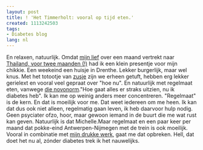 ```yaml
---
layout: post
title: ! 'Het Timmerholt: vooral op tijd eten.'
created: 1113242503
tags:
- Diabetes blog
lang: nl
---
```

En relaxen, natuurlijk. Omdat [mijn lief](http://www.chiquechick.com) over een maand vertrekt naar [Thailand, voor twee maanden (!)](http://www.chiquechick.com/node/128) had ik een klein presentje voor mijn chikkie. Een weekeind een huisje in Drenthe. Lekker burgerlijk, maar wel knus. Met het totootje van [zusje](http://stanske.web-log.nl) zijn we erheen getuft, hebben erg lekker gerielext en vooral veel gepraat over "hoe nu". En natuurlijk met regelmaat eten, vanwege [die novonorm](http://bler.webschuur.com/node/266)."Hoe gaat alles er straks uitzien, nu ik diabetes heb". Ik kan me op weinig anders meer concentreren. "Regelmaat" is de kern. En dat is moeilijk voor me. Dat weet iedereen om me heen. Ik kan dat dus ook niet alleen, regelmatig gaan leven, ik heb daarvoor hulp nodig. Geen psyciater ofzo, hoor, maar gewoon iemand in de buurt die me wat rust kan geven. Natuurlijk is dat Michelle.Maar regelmaat en een paar keer per maand dat pokke-eind Antwerpen-Nijmegen met de trein is ook moeilijk. Vooral in combinatie met [mijn drukke werk](http://www.webschuur.com), gaat me dat opbreken. Hell, dat doet het nu al, zónder diabetes trek ik het nauwelijks.
